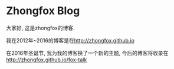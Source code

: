 # Zhongfox Blog

大家好, 这是zhongfox的博客.

我在2012年~2016的博客是在<http://zhongfox.github.io>

在2016年圣诞节, 我为我的博客换了一个新的主题, 今后的博客将收录在<http://zhongfox.github.io/fox-talk>
